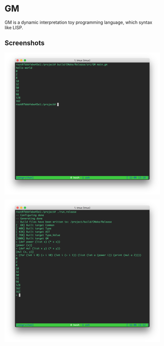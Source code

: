 # GM

GM is a dynamic interpretation toy programming language, which syntax like LISP.

## Screenshots

![](./imgs/parse_file.png)

![](./imgs/custom_function.png)

